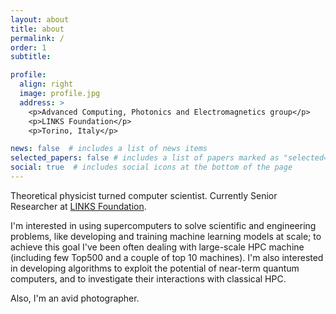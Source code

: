 ```yaml
---
layout: about
title: about
permalink: /
order: 1
subtitle: 

profile:
  align: right
  image: profile.jpg
  address: >
    <p>Advanced Computing, Photonics and Electromagnetics group</p>
    <p>LINKS Foundation</p>
    <p>Torino, Italy</p>

news: false  # includes a list of news items
selected_papers: false # includes a list of papers marked as "selected={true}"
social: true  # includes social icons at the bottom of the page
---
```

Theoretical physicist turned computer scientist. Currently Senior Researcher at [LINKS Foundation](https://linksfoundation.com/en/).

I'm interested in using supercomputers to solve scientific and engineering problems, like developing and training machine learning models at scale; to achieve this goal I've been often dealing with large-scale HPC machine (including few Top500 and a couple of top 10 machines). I'm also interested in developing algorithms to exploit the potential of near-term quantum computers, and to investigate their interactions with classical HPC.

Also, I'm an avid photographer.